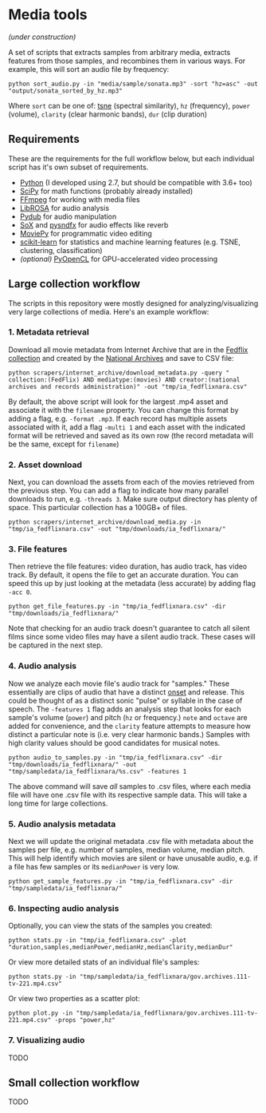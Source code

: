 # Media tools

_(under construction)_

A set of scripts that extracts samples from arbitrary media, extracts features from those samples, and recombines them in various ways. For example, this will sort an audio file by frequency:

```
python sort_audio.py -in "media/sample/sonata.mp3" -sort "hz=asc" -out "output/sonata_sorted_by_hz.mp3"
```

Where `sort` can be one of: [tsne](https://lvdmaaten.github.io/tsne/) (spectral similarity), `hz` (frequency), `power` (volume), `clarity` (clear harmonic bands), `dur` (clip duration)

## Requirements

These are the requirements for the full workflow below, but each individual script has it's own subset of requirements.

- [Python](https://www.python.org/) (I developed using 2.7, but should be compatible with 3.6+ too)
- [SciPy](https://www.scipy.org/) for math functions (probably already installed)
- [FFmpeg](https://www.ffmpeg.org/) for working with media files
- [LibROSA](https://librosa.github.io/librosa/) for audio analysis
- [Pydub](http://pydub.com/) for audio manipulation
- [SoX](http://sox.sourceforge.net/) and [pysndfx](https://pypi.org/project/pysndfx/) for audio effects like reverb
- [MoviePy](https://zulko.github.io/moviepy/) for programmatic video editing
- [scikit-learn](https://scikit-learn.org/stable/) for statistics and machine learning features (e.g. TSNE, clustering, classification)
- _(optional)_ [PyOpenCL](https://mathema.tician.de/software/pyopencl/) for GPU-accelerated video processing

## Large collection workflow

The scripts in this repository were mostly designed for analyzing/visualizing very large collections of media. Here's an example workflow:

### 1. Metadata retrieval

Download all movie metadata from Internet Archive that are in the [Fedflix collection](https://archive.org/details/FedFlix) and created by the [National Archives](https://archive.org/details/FedFlix?and[]=creator%3A%22national+archives+and+records+administration%22) and save to CSV file:

```
python scrapers/internet_archive/download_metadata.py -query " collection:(FedFlix) AND mediatype:(movies) AND creator:(national archives and records administration)" -out "tmp/ia_fedflixnara.csv"
```

By default, the above script will look for the largest .mp4 asset and associate it with the `filename` property. You can change this format by adding a flag, e.g. `-format .mp3`. If each record has multiple assets associated with it, add a flag `-multi 1` and each asset with the indicated format will be retrieved and saved as its own row (the record metadata will be the same, except for `filename`)

### 2. Asset download

Next, you can download the assets from each of the movies retrieved from the previous step. You can add a flag to indicate how many parallel downloads to run, e.g. `-threads 3`. Make sure output directory has plenty of space. This particular collection has a 100GB+ of files.

```
python scrapers/internet_archive/download_media.py -in "tmp/ia_fedflixnara.csv" -out "tmp/downloads/ia_fedflixnara/"
```

### 3. File features

Then retrieve the file features: video duration, has audio track, has video track. By default, it opens the file to get an accurate duration. You can speed this up by just looking at the metadata (less accurate) by adding flag `-acc 0`.

```
python get_file_features.py -in "tmp/ia_fedflixnara.csv" -dir "tmp/downloads/ia_fedflixnara/"
```

Note that checking for an audio track doesn't guarantee to catch all silent films since some video files may have a silent audio track. These cases will be captured in the next step.

### 4. Audio analysis

Now we analyze each movie file's audio track for "samples." These essentially are clips of audio that have a distinct [onset](https://en.wikipedia.org/wiki/Onset_(audio)) and release. This could be thought of as a distinct sonic "pulse" or syllable in the case of speech. The `-features 1` flag adds an analysis step that looks for each sample's volume (`power`) and pitch (`hz` or frequency.) `note` and `octave` are added for convenience, and the `clarity` feature attempts to measure how distinct a particular note is (i.e. very clear harmonic bands.) Samples with high clarity values should be good candidates for musical notes.

```
python audio_to_samples.py -in "tmp/ia_fedflixnara.csv" -dir "tmp/downloads/ia_fedflixnara/" -out "tmp/sampledata/ia_fedflixnara/%s.csv" -features 1
```

The above command will save _all_ samples to .csv files, where each media file will have one .csv file with its respective sample data. This will take a long time for large collections.

### 5. Audio analysis metadata

Next we will update the original metadata .csv file with metadata about the samples per file, e.g. number of samples, median volume, median pitch. This will help identify which movies are silent or have unusable audio, e.g. if a file has few samples or its `medianPower` is very low.

```
python get_sample_features.py -in "tmp/ia_fedflixnara.csv" -dir "tmp/sampledata/ia_fedflixnara/"
```

### 6. Inspecting audio analysis

Optionally, you can view the stats of the samples you created:

```
python stats.py -in "tmp/ia_fedflixnara.csv" -plot "duration,samples,medianPower,medianHz,medianClarity,medianDur"
```

Or view more detailed stats of an individual file's samples:

```
python stats.py -in "tmp/sampledata/ia_fedflixnara/gov.archives.111-tv-221.mp4.csv"
```

Or view two properties as a scatter plot:

```
python plot.py -in "tmp/sampledata/ia_fedflixnara/gov.archives.111-tv-221.mp4.csv" -props "power,hz"
```

### 7. Visualizing audio

TODO


## Small collection workflow

TODO
